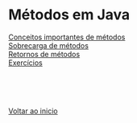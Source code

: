 # Métodos em Java

[Conceitos importantes de métodos](/Arquivos/Conteudo/2%20-%20Conhecendo%20a%20linguagem%20Java/2.6.1%20Conceitos%20importantes.md)<br>
[Sobrecarga de métodos](/Arquivos/Conteudo/2%20-%20Conhecendo%20a%20linguagem%20Java/2.6.2%20Sobrecarga%20de%20m%C3%A9todos.md)<br>
[Retornos de métodos](/Arquivos/Conteudo/2%20-%20Conhecendo%20a%20linguagem%20Java/2.6.3%20Retornos%20de%20m%C3%A9todos.md)<br>
[Exercícios](/Arquivos/Conteudo/2%20-%20Conhecendo%20a%20linguagem%20Java/2.6.4%20Exerc%C3%ADcios.md)

<br>

<br>

<br>

[Voltar ao inicio](/README.md)